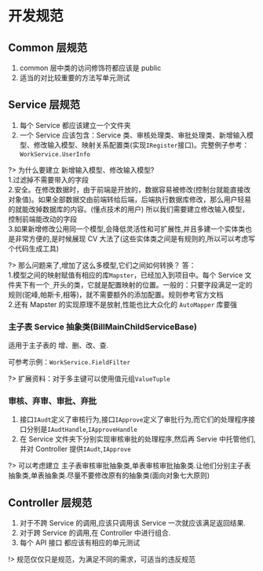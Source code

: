 ﻿# 开发规范

## Common 层规范

1. common 层中类的访问修饰符都应该是 public
2. 适当的对比较重要的方法写单元测试

## Service 层规范

1. 每个 Service 都应该建立一个文件夹
2. 一个 Service 应该包含：Service 类、审核处理类、审批处理类、新增输入模型、修改输入模型、映射关系配置类(实现`IRegister`接口)。完整例子参考：`WorkService.UserInfo`

?> 为什么要建立 新增输入模型、修改输入模型?  
1.过滤掉不需要带入的字段  
2.安全。在修改数据时，由于前端是开放的，数据容易被修改(控制台就能直接改对象值)。如果全部数据交由前端转给后端，后端执行数据库修改，那么用户轻易的就能改掉数据库的内容。(懂点技术的用户)
所以我们需要建立修改输入模型，控制前端能改动的字段  
3.如果新增修改公用同一个模型,会降低灵活性和可扩展性,并且多建一个实体类也是非常方便的,是时候展现 CV 大法了(这些实体类之间是有规则的,所以可以考虑写个代码生成工具)

?> 那么问题来了,增加了这么多模型,它们之间如何转换？
答：  
1.模型之间的映射赋值有相应的库`Mapster`，已经加入到项目中。每个 Service 文件夹下有一个`_`开头的类，它就是配置映射的位置。一般的：只要字段满足一定的规则(驼峰,帕斯卡,相等)，就不需要额外的添加配置。规则参考官方文档  
2.还有 Mapster 的实现原理不是放射,性能也比大众化的 `AutoMapper` 库要强

### 主子表 Service 抽象类(BillMainChildServiceBase)

适用于主子表的 增、删、改、查.

可参考示例：`WorkService.FieldFilter`

?> 扩展资料：对于多主键可以使用值元组`ValueTuple`

### 审核、弃审、审批、弃批

1. 接口`IAudt`定义了审核行为,接口`IApprove`定义了审批行为,而它们的处理程序接口分别是`IAudtHandle`,`IApproveHandle`
2. 在 Service 文件夹下分别实现审核审批的处理程序,然后再 Servie 中托管他们,并对 Controller 提供`IAudt`,`IApprove`

?> 可以考虑建立 主子表审核审批抽象类,单表审核审批抽象类.让他们分别主子表抽象类,单表抽象类.尽量不要修改原有的抽象类(面向对象七大原则)

## Controller 层规范

1. 对于不跨 Service 的调用,应该只调用该 Service 一次就应该满足返回结果.
2. 对于跨 Service 的调用,在 Controller 中进行组合.
3. 每个 API 接口 都应该有相应的单元测试

!> 规范仅仅只是规范，为满足不同的需求，可适当的违反规范

